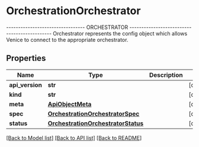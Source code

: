 # OrchestrationOrchestrator

--------------------------------- ORCHESTRATOR --------------------------------------------- Orchestrator represents the config object which allows Venice to connect to the appropriate orchestrator.
## Properties
Name | Type | Description | Notes
------------ | ------------- | ------------- | -------------
**api_version** | **str** |  | [optional] 
**kind** | **str** |  | [optional] 
**meta** | [**ApiObjectMeta**](ApiObjectMeta.md) |  | [optional] 
**spec** | [**OrchestrationOrchestratorSpec**](OrchestrationOrchestratorSpec.md) |  | [optional] 
**status** | [**OrchestrationOrchestratorStatus**](OrchestrationOrchestratorStatus.md) |  | [optional] 

[[Back to Model list]](../README.md#documentation-for-models) [[Back to API list]](../README.md#documentation-for-api-endpoints) [[Back to README]](../README.md)


